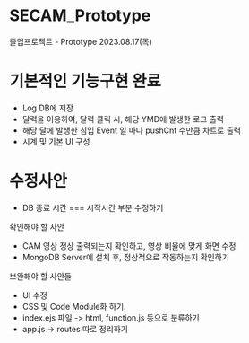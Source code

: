 # SECAM_Prototype
졸업프로젝트 - Prototype
2023.08.17(목)
# 기본적인 기능구현 완료
- Log DB에 저장
- 달력을 이용하여, 달력 클릭 시, 해당 YMD에 발생한 로그 출력
- 해당 달에 발생한 침입 Event 일 마다 pushCnt 수만큼 차트로 출력
- 시계 및 기본 UI 구성

# 수정사안
- DB 종료 시간 === 시작시간 부분 수정하기

확인해야 할 사안
- CAM 영상 정상 출력되는지 확인하고, 영상 비율에 맞게 화면 수정
- MongoDB Server에 설치 후, 정상적으로 작동하는지 확인하기

보완해야 할 사안들
- UI 수정
- CSS 및 Code Module화 하기.
- index.ejs 파일 -> html, function.js 등으로 분류하기
- app.js -> routes 따로 정리하기
